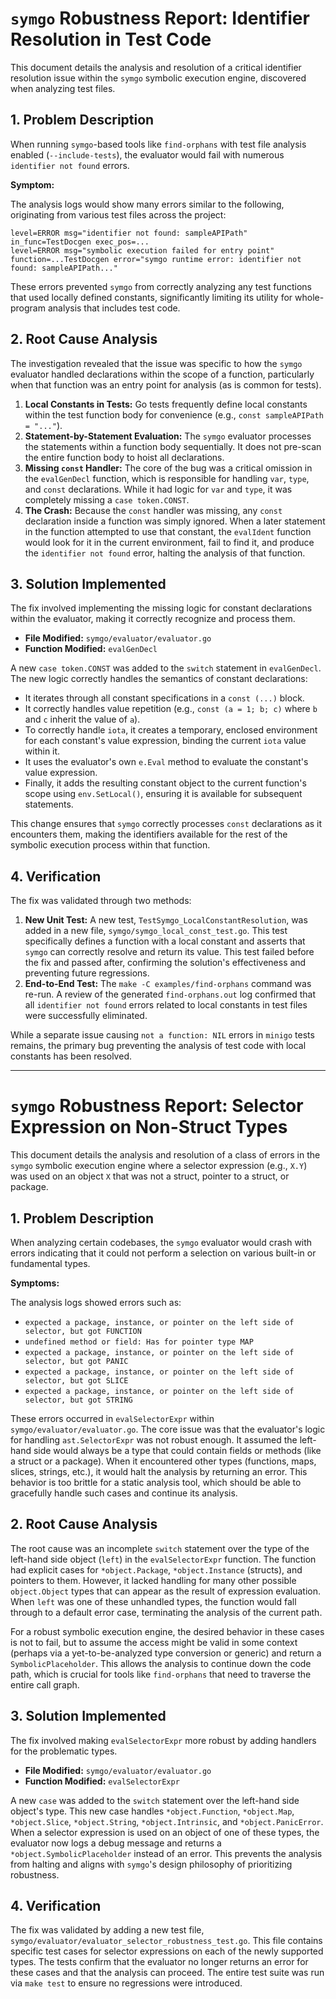 # `symgo` Robustness Report: Identifier Resolution in Test Code

This document details the analysis and resolution of a critical identifier resolution issue within the `symgo` symbolic execution engine, discovered when analyzing test files.

## 1. Problem Description

When running `symgo`-based tools like `find-orphans` with test file analysis enabled (`--include-tests`), the evaluator would fail with numerous `identifier not found` errors.

**Symptom:**

The analysis logs would show many errors similar to the following, originating from various test files across the project:

```
level=ERROR msg="identifier not found: sampleAPIPath" in_func=TestDocgen exec_pos=...
level=ERROR msg="symbolic execution failed for entry point" function=...TestDocgen error="symgo runtime error: identifier not found: sampleAPIPath..."
```

These errors prevented `symgo` from correctly analyzing any test functions that used locally defined constants, significantly limiting its utility for whole-program analysis that includes test code.

## 2. Root Cause Analysis

The investigation revealed that the issue was specific to how the `symgo` evaluator handled declarations within the scope of a function, particularly when that function was an entry point for analysis (as is common for tests).

1.  **Local Constants in Tests:** Go tests frequently define local constants within the test function body for convenience (e.g., `const sampleAPIPath = "..."`).
2.  **Statement-by-Statement Evaluation:** The `symgo` evaluator processes the statements within a function body sequentially. It does not pre-scan the entire function body to hoist all declarations.
3.  **Missing `const` Handler:** The core of the bug was a critical omission in the `evalGenDecl` function, which is responsible for handling `var`, `type`, and `const` declarations. While it had logic for `var` and `type`, it was completely missing a `case token.CONST`.
4.  **The Crash:** Because the `const` handler was missing, any `const` declaration inside a function was simply ignored. When a later statement in the function attempted to use that constant, the `evalIdent` function would look for it in the current environment, fail to find it, and produce the `identifier not found` error, halting the analysis of that function.

## 3. Solution Implemented

The fix involved implementing the missing logic for constant declarations within the evaluator, making it correctly recognize and process them.

-   **File Modified:** `symgo/evaluator/evaluator.go`
-   **Function Modified:** `evalGenDecl`

A new `case token.CONST` was added to the `switch` statement in `evalGenDecl`. The new logic correctly handles the semantics of constant declarations:

-   It iterates through all constant specifications in a `const (...)` block.
-   It correctly handles value repetition (e.g., `const (a = 1; b; c)` where `b` and `c` inherit the value of `a`).
-   To correctly handle `iota`, it creates a temporary, enclosed environment for each constant's value expression, binding the current `iota` value within it.
-   It uses the evaluator's own `e.Eval` method to evaluate the constant's value expression.
-   Finally, it adds the resulting constant object to the current function's scope using `env.SetLocal()`, ensuring it is available for subsequent statements.

This change ensures that `symgo` correctly processes `const` declarations as it encounters them, making the identifiers available for the rest of the symbolic execution process within that function.

## 4. Verification

The fix was validated through two methods:

1.  **New Unit Test:** A new test, `TestSymgo_LocalConstantResolution`, was added in a new file, `symgo/symgo_local_const_test.go`. This test specifically defines a function with a local constant and asserts that `symgo` can correctly resolve and return its value. This test failed before the fix and passed after, confirming the solution's effectiveness and preventing future regressions.
2.  **End-to-End Test:** The `make -C examples/find-orphans` command was re-run. A review of the generated `find-orphans.out` log confirmed that all `identifier not found` errors related to local constants in test files were successfully eliminated.

While a separate issue causing `not a function: NIL` errors in `minigo` tests remains, the primary bug preventing the analysis of test code with local constants has been resolved.

---

# `symgo` Robustness Report: Selector Expression on Non-Struct Types

This document details the analysis and resolution of a class of errors in the `symgo` symbolic execution engine where a selector expression (e.g., `X.Y`) was used on an object `X` that was not a struct, pointer to a struct, or package.

## 1. Problem Description

When analyzing certain codebases, the `symgo` evaluator would crash with errors indicating that it could not perform a selection on various built-in or fundamental types.

**Symptoms:**

The analysis logs showed errors such as:

-   `expected a package, instance, or pointer on the left side of selector, but got FUNCTION`
-   `undefined method or field: Has for pointer type MAP`
-   `expected a package, instance, or pointer on the left side of selector, but got PANIC`
-   `expected a package, instance, or pointer on the left side of selector, but got SLICE`
-   `expected a package, instance, or pointer on the left side of selector, but got STRING`

These errors occurred in `evalSelectorExpr` within `symgo/evaluator/evaluator.go`. The core issue was that the evaluator's logic for handling `ast.SelectorExpr` was not robust enough. It assumed the left-hand side would always be a type that could contain fields or methods (like a struct or a package). When it encountered other types (functions, maps, slices, strings, etc.), it would halt the analysis by returning an error. This behavior is too brittle for a static analysis tool, which should be able to gracefully handle such cases and continue its analysis.

## 2. Root Cause Analysis

The root cause was an incomplete `switch` statement over the type of the left-hand side object (`left`) in the `evalSelectorExpr` function. The function had explicit cases for `*object.Package`, `*object.Instance` (structs), and pointers to them. However, it lacked handling for many other possible `object.Object` types that can appear as the result of expression evaluation. When `left` was one of these unhandled types, the function would fall through to a default error case, terminating the analysis of the current path.

For a robust symbolic execution engine, the desired behavior in these cases is not to fail, but to assume the access might be valid in some context (perhaps via a yet-to-be-analyzed type conversion or generic) and return a `SymbolicPlaceholder`. This allows the analysis to continue down the code path, which is crucial for tools like `find-orphans` that need to traverse the entire call graph.

## 3. Solution Implemented

The fix involved making `evalSelectorExpr` more robust by adding handlers for the problematic types.

-   **File Modified:** `symgo/evaluator/evaluator.go`
-   **Function Modified:** `evalSelectorExpr`

A new `case` was added to the `switch` statement over the left-hand side object's type. This new case handles `*object.Function`, `*object.Map`, `*object.Slice`, `*object.String`, `*object.Intrinsic`, and `*object.PanicError`. When a selector expression is used on an object of one of these types, the evaluator now logs a debug message and returns a `*object.SymbolicPlaceholder` instead of an error. This prevents the analysis from halting and aligns with `symgo`'s design philosophy of prioritizing robustness.

## 4. Verification

The fix was validated by adding a new test file, `symgo/evaluator/evaluator_selector_robustness_test.go`. This file contains specific test cases for selector expressions on each of the newly supported types. The tests confirm that the evaluator no longer returns an error for these cases and that the analysis can proceed. The entire test suite was run via `make test` to ensure no regressions were introduced.